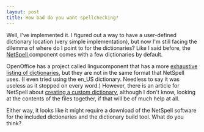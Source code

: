 ```yaml
---
layout: post
title: How bad do you want spellchecking?
---
```

<p>Well, I've implemented it. I figured out a way to have a user-defined 
dictionary location (very simple implementation), but now I'm still facing the 
dilemma of where do I point to for the dictionaries? Like I said before, the <a href="http://www.loresoft.com/Applications/NetSpell/default.aspx">NetSpell 
</a>component comes with a few dictionaries by default.</p>
<p>OpenOffice has a project called lingucomponent that has a more <a href="http://lingucomponent.openoffice.org/spell_dic.html">exhaustive listing of 
dictionaries</a>, but they are not in the same format that NetSpell uses. (I 
even tried using the en_US dictionary. Needless to say it was useless as it 
stopped on every word.) However, there is an article for NetSpell about <a href="http://www.loresoft.com/Applications/NetSpell/Articles/246.aspx">creating 
a custom dictionary</a>, although I don't know, looking at the contents of the 
files together, if that will be of much help at all.</p>
<p>Either way, it looks like it might require a download of the NetSpell 
software for the included dictionaries and the dictionary build tool. What do 
you think?</p>
